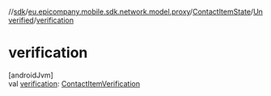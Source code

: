 //[sdk](../../../../index.md)/[eu.epicompany.mobile.sdk.network.model.proxy](../../index.md)/[ContactItemState](../index.md)/[Unverified](index.md)/[verification](verification.md)

# verification

[androidJvm]\
val [verification](verification.md): [ContactItemVerification](../../-contact-item-verification/index.md)
